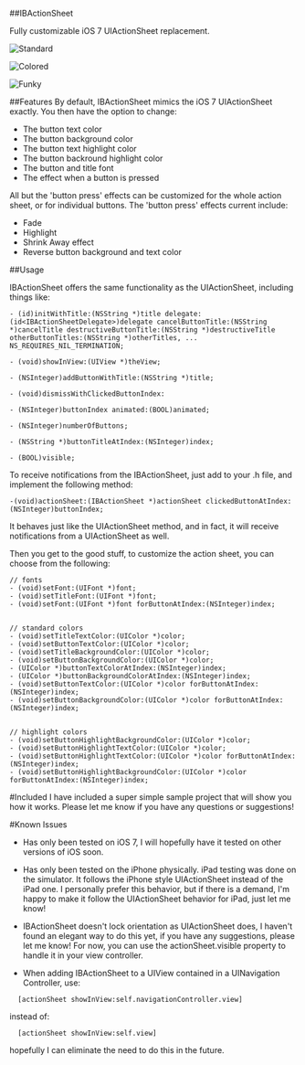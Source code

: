##IBActionSheet

Fully customizable iOS 7 UIActionSheet replacement.

![Standard](https://raw.github.com/ianb821/IBActionSheet/master/Pictures/Standard.png)

![Colored](https://raw.github.com/ianb821/IBActionSheet/master/Pictures/Colored.png)

![Funky](https://raw.github.com/ianb821/IBActionSheet/master/Pictures/Funky.png)


##Features
By default, IBActionSheet mimics the iOS 7 UIActionSheet exactly.  You then have the option to change:

 - The button text color
 - The button background color
 - The button text highlight color
 - The button backround highlight color
 - The button and title font
 - The effect when a button is pressed
 
All but the 'button press' effects can be customized for the whole action sheet, or for individual buttons.  The 'button press' effects current include:

 - Fade
 - Highlight
 - Shrink Away effect
 - Reverse button background and text color
 
 
##Usage
 
IBActionSheet offers the same functionality as the UIActionSheet, including things like:

```
- (id)initWithTitle:(NSString *)title delegate:(id<IBActionSheetDelegate>)delegate cancelButtonTitle:(NSString *)cancelTitle destructiveButtonTitle:(NSString *)destructiveTitle otherButtonTitles:(NSString *)otherTitles, ... NS_REQUIRES_NIL_TERMINATION;

- (void)showInView:(UIView *)theView;

- (NSInteger)addButtonWithTitle:(NSString *)title;

- (void)dismissWithClickedButtonIndex:

- (NSInteger)buttonIndex animated:(BOOL)animated;

- (NSInteger)numberOfButtons;

- (NSString *)buttonTitleAtIndex:(NSInteger)index;

- (BOOL)visible;

```

To receive notifications from the IBActionSheet, just add <IBActionSheetDelegate> to your .h file, and implement the following method:


```
-(void)actionSheet:(IBActionSheet *)actionSheet clickedButtonAtIndex:(NSInteger)buttonIndex;

```

It behaves just like the UIActionSheet method, and in fact, it will receive notifications from a UIActionSheet as well.

Then you get to the good stuff, to customize the action sheet, you can choose from the following:

```
// fonts
- (void)setFont:(UIFont *)font;
- (void)setTitleFont:(UIFont *)font;
- (void)setFont:(UIFont *)font forButtonAtIndex:(NSInteger)index;


// standard colors
- (void)setTitleTextColor:(UIColor *)color;
- (void)setButtonTextColor:(UIColor *)color;
- (void)setTitleBackgroundColor:(UIColor *)color;
- (void)setButtonBackgroundColor:(UIColor *)color;
- (UIColor *)buttonTextColorAtIndex:(NSInteger)index;
- (UIColor *)buttonBackgroundColorAtIndex:(NSInteger)index;
- (void)setButtonTextColor:(UIColor *)color forButtonAtIndex:(NSInteger)index;
- (void)setButtonBackgroundColor:(UIColor *)color forButtonAtIndex:(NSInteger)index;


// highlight colors
- (void)setButtonHighlightBackgroundColor:(UIColor *)color;
- (void)setButtonHighlightTextColor:(UIColor *)color;
- (void)setButtonHighlightTextColor:(UIColor *)color forButtonAtIndex:(NSInteger)index;
- (void)setButtonHighlightBackgroundColor:(UIColor *)color forButtonAtIndex:(NSInteger)index;

```

#Included
I have included a super simple sample project that will show you how it works.  Please let me know if you have any questions or suggestions!
 

#Known Issues
 - Has only been tested on iOS 7, I will hopefully have it tested on other versions of iOS soon.

 - Has only been tested on the iPhone physically.  iPad testing was done on the simulator.  It follows the iPhone style UIActionSheet instead of the iPad one.  I personally prefer this behavior, but if there is a demand, I'm happy to make it follow the UIActionSheet behavior for iPad, just let me know!
 
 - IBActionSheet doesn't lock orientation as UIActionSheet does, I haven't found an elegant way to do this yet, if you have any suggestions, please let me know!  For now, you can use the actionSheet.visible property to handle it in your view controller.
 
 - When adding IBActionSheet to a UIView contained in a UINavigation Controller, use:

```
  [actionSheet showInView:self.navigationController.view]
```
instead of:

```
  [actionSheet showInView:self.view]
```
hopefully I can eliminate the need to do this in the future.

